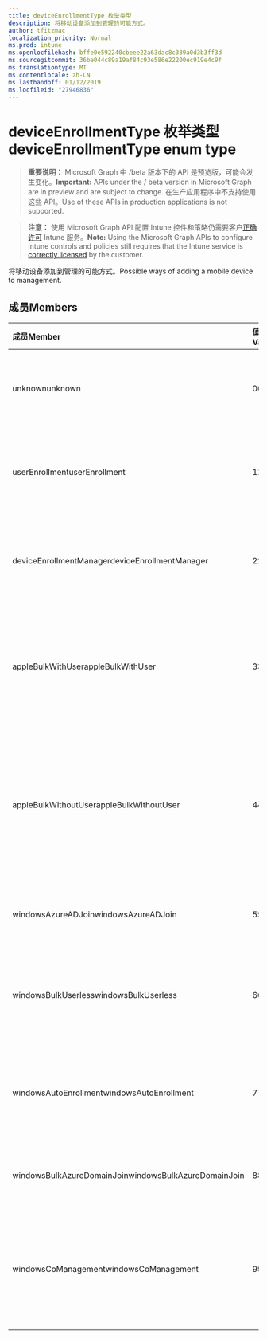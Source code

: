 ```yaml
---
title: deviceEnrollmentType 枚举类型
description: 将移动设备添加到管理的可能方式。
author: tfitzmac
localization_priority: Normal
ms.prod: intune
ms.openlocfilehash: bffe0e592240cbeee22a63dac8c339a0d3b3ff3d
ms.sourcegitcommit: 36be044c89a19af84c93e586e22200ec919e4c9f
ms.translationtype: MT
ms.contentlocale: zh-CN
ms.lasthandoff: 01/12/2019
ms.locfileid: "27946836"
---
```

# <a name="deviceenrollmenttype-enum-type"></a><span data-ttu-id="1b7e0-103">deviceEnrollmentType 枚举类型</span><span class="sxs-lookup"><span data-stu-id="1b7e0-103">deviceEnrollmentType enum type</span></span>

> <span data-ttu-id="1b7e0-104">**重要说明：** Microsoft Graph 中 /beta 版本下的 API 是预览版，可能会发生变化。</span><span class="sxs-lookup"><span data-stu-id="1b7e0-104">**Important:** APIs under the / beta version in Microsoft Graph are in preview and are subject to change.</span></span> <span data-ttu-id="1b7e0-105">在生产应用程序中不支持使用这些 API。</span><span class="sxs-lookup"><span data-stu-id="1b7e0-105">Use of these APIs in production applications is not supported.</span></span>

> <span data-ttu-id="1b7e0-106">**注意：** 使用 Microsoft Graph API 配置 Intune 控件和策略仍需要客户[正确许可](https://go.microsoft.com/fwlink/?linkid=839381) Intune 服务。</span><span class="sxs-lookup"><span data-stu-id="1b7e0-106">**Note:** Using the Microsoft Graph APIs to configure Intune controls and policies still requires that the Intune service is [correctly licensed](https://go.microsoft.com/fwlink/?linkid=839381) by the customer.</span></span>

<span data-ttu-id="1b7e0-107">将移动设备添加到管理的可能方式。</span><span class="sxs-lookup"><span data-stu-id="1b7e0-107">Possible ways of adding a mobile device to management.</span></span>
## <a name="members"></a><span data-ttu-id="1b7e0-108">成员</span><span class="sxs-lookup"><span data-stu-id="1b7e0-108">Members</span></span>
|<span data-ttu-id="1b7e0-109">成员</span><span class="sxs-lookup"><span data-stu-id="1b7e0-109">Member</span></span>|<span data-ttu-id="1b7e0-110">值</span><span class="sxs-lookup"><span data-stu-id="1b7e0-110">Value</span></span>|<span data-ttu-id="1b7e0-111">说明</span><span class="sxs-lookup"><span data-stu-id="1b7e0-111">Description</span></span>|
|:---|:---|:---|
|<span data-ttu-id="1b7e0-112">unknown</span><span class="sxs-lookup"><span data-stu-id="1b7e0-112">unknown</span></span>|<span data-ttu-id="1b7e0-113">0</span><span class="sxs-lookup"><span data-stu-id="1b7e0-113">0</span></span>|<span data-ttu-id="1b7e0-114">默认值，注册类型不是收集的。</span><span class="sxs-lookup"><span data-stu-id="1b7e0-114">Default value, enrollment type was not collected.</span></span>|
|<span data-ttu-id="1b7e0-115">userEnrollment</span><span class="sxs-lookup"><span data-stu-id="1b7e0-115">userEnrollment</span></span>|<span data-ttu-id="1b7e0-116">1</span><span class="sxs-lookup"><span data-stu-id="1b7e0-116">1</span></span>|<span data-ttu-id="1b7e0-117">通过 BYOD 通道用户驱动的注册。</span><span class="sxs-lookup"><span data-stu-id="1b7e0-117">User driven enrollment through BYOD channel.</span></span>|
|<span data-ttu-id="1b7e0-118">deviceEnrollmentManager</span><span class="sxs-lookup"><span data-stu-id="1b7e0-118">deviceEnrollmentManager</span></span>|<span data-ttu-id="1b7e0-119">2</span><span class="sxs-lookup"><span data-stu-id="1b7e0-119">2</span></span>|<span data-ttu-id="1b7e0-120">用户注册使用设备注册管理器帐户。</span><span class="sxs-lookup"><span data-stu-id="1b7e0-120">User enrollment with a device enrollment manager account.</span></span>|
|<span data-ttu-id="1b7e0-121">appleBulkWithUser</span><span class="sxs-lookup"><span data-stu-id="1b7e0-121">appleBulkWithUser</span></span>|<span data-ttu-id="1b7e0-122">3</span><span class="sxs-lookup"><span data-stu-id="1b7e0-122">3</span></span>|<span data-ttu-id="1b7e0-123">与用户质询 Apple 批量注册。</span><span class="sxs-lookup"><span data-stu-id="1b7e0-123">Apple bulk enrollment with user challenge.</span></span> <span data-ttu-id="1b7e0-124">(DEP，Apple 配置器)</span><span class="sxs-lookup"><span data-stu-id="1b7e0-124">(DEP, Apple Configurator)</span></span>|
|<span data-ttu-id="1b7e0-125">appleBulkWithoutUser</span><span class="sxs-lookup"><span data-stu-id="1b7e0-125">appleBulkWithoutUser</span></span>|<span data-ttu-id="1b7e0-126">4</span><span class="sxs-lookup"><span data-stu-id="1b7e0-126">4</span></span>|<span data-ttu-id="1b7e0-127">没有用户质询 Apple 批量注册。</span><span class="sxs-lookup"><span data-stu-id="1b7e0-127">Apple bulk enrollment without user challenge.</span></span> <span data-ttu-id="1b7e0-128">（DEP，Apple 配置器移动配置）</span><span class="sxs-lookup"><span data-stu-id="1b7e0-128">(DEP, Apple Configurator, Mobile Config)</span></span>|
|<span data-ttu-id="1b7e0-129">windowsAzureADJoin</span><span class="sxs-lookup"><span data-stu-id="1b7e0-129">windowsAzureADJoin</span></span>|<span data-ttu-id="1b7e0-130">5</span><span class="sxs-lookup"><span data-stu-id="1b7e0-130">5</span></span>|<span data-ttu-id="1b7e0-131">Windows Azure AD 10 加入。</span><span class="sxs-lookup"><span data-stu-id="1b7e0-131">Windows 10 Azure AD Join.</span></span>|
|<span data-ttu-id="1b7e0-132">windowsBulkUserless</span><span class="sxs-lookup"><span data-stu-id="1b7e0-132">windowsBulkUserless</span></span>|<span data-ttu-id="1b7e0-133">6</span><span class="sxs-lookup"><span data-stu-id="1b7e0-133">6</span></span>|<span data-ttu-id="1b7e0-134">Windows 10 批量注册通过 ICD 证书。</span><span class="sxs-lookup"><span data-stu-id="1b7e0-134">Windows 10 Bulk enrollment through ICD with certificate.</span></span>|
|<span data-ttu-id="1b7e0-135">windowsAutoEnrollment</span><span class="sxs-lookup"><span data-stu-id="1b7e0-135">windowsAutoEnrollment</span></span>|<span data-ttu-id="1b7e0-136">7</span><span class="sxs-lookup"><span data-stu-id="1b7e0-136">7</span></span>|<span data-ttu-id="1b7e0-137">Windows 10 自动注册。</span><span class="sxs-lookup"><span data-stu-id="1b7e0-137">Windows 10 automatic enrollment.</span></span> <span data-ttu-id="1b7e0-138">（添加工作帐户）</span><span class="sxs-lookup"><span data-stu-id="1b7e0-138">(Add work account)</span></span>|
|<span data-ttu-id="1b7e0-139">windowsBulkAzureDomainJoin</span><span class="sxs-lookup"><span data-stu-id="1b7e0-139">windowsBulkAzureDomainJoin</span></span>|<span data-ttu-id="1b7e0-140">8</span><span class="sxs-lookup"><span data-stu-id="1b7e0-140">8</span></span>|<span data-ttu-id="1b7e0-141">Windows 10 批量 Azure AD 加入。</span><span class="sxs-lookup"><span data-stu-id="1b7e0-141">Windows 10 bulk Azure AD Join.</span></span>|
|<span data-ttu-id="1b7e0-142">windowsCoManagement</span><span class="sxs-lookup"><span data-stu-id="1b7e0-142">windowsCoManagement</span></span>|<span data-ttu-id="1b7e0-143">9</span><span class="sxs-lookup"><span data-stu-id="1b7e0-143">9</span></span>|<span data-ttu-id="1b7e0-144">由自动执行某些操作或组策略触发 Windows 10 共同管理。</span><span class="sxs-lookup"><span data-stu-id="1b7e0-144">Windows 10 Co-Management triggered by AutoPilot or Group Policy.</span></span>|





